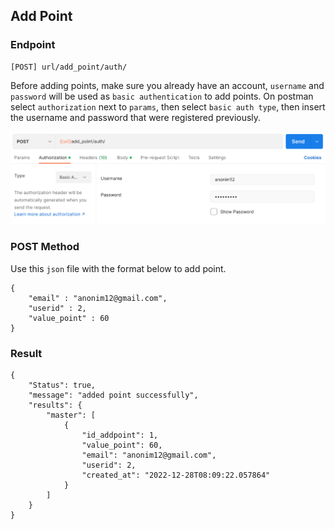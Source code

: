 ## Add Point

### Endpoint
````
[POST] url/add_point/auth/ 
````
Before adding points, make sure you already have an account, ``username``  and ``password`` will be used as ``basic authentication`` to add points. On postman select ``authorization`` next to ``params``, then select ``basic auth type``, then insert the username and password that were registered previously.

![basic_auth_images](basic_auth.png)

### POST Method
Use this ``json`` file with the format below to add point.
````
{
    "email" : "anonim12@gmail.com",
    "userid" : 2,
    "value_point" : 60
}
````
### Result
````
{
    "Status": true,
    "message": "added point successfully",
    "results": {
        "master": [
            {
                "id_addpoint": 1,
                "value_point": 60,
                "email": "anonim12@gmail.com",
                "userid": 2,
                "created_at": "2022-12-28T08:09:22.057864"
            }
        ]
    }
}
````